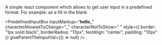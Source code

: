 A simple react component which allows to get user input in a predefined format.
For example: as a fill in the blank

<PredefinedInputBox
        inputMarkup="__hello___"
        characterAllowedToChange="_"
        characterNotToShow=" "
        style={{
          border: "1px solid black",
          borderRadius: "13px",
          textAlign: "center",
          padding: "10px"
        }}
        giveParentTheInputVal={() => null}
      />
      
